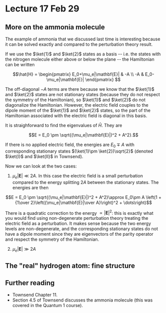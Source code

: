 # Lecture 17 Feb 29

## More on the ammonia molecule


The example of ammonia that we discussed last time is interesting because it can be solved exactly and compared to the perturbation theory result.

If we use the $\ket{1}$ and $\ket{2}$ states as a basis -- i.e. the states with the nitrogen molecule either above or below the plane -- the Hamiltonian can be written

$$\hat{H} = \begin{pmatrix}
E_0+\mu_e|\mathbf{E}| & -A \\
-A & E_0-\mu_e|\mathbf{E}| 
\end{pmatrix}
$$

The off-diagonal $-A$ terms are there because we know that the $\ket{1}$ and $\ket{2}$ states are not stationary states (because they do not respect the symmetry of the Hamiltonian), so $\ket{1}$ and $\ket{2}$ do not diagonalize the Hamiltonian. However, the electric field couples to the dipole moment of the $\ket{1}$ and $\ket{2}$ states, so the part of the Hamiltonian associated with the electric field is diagonal in this basis.

It is straighforward to find the eigenvalues of $\hat{H}$. They are

$$E = E_0 \pm \sqrt{(\mu_e|\mathbf{E}|)^2 + A^2}.$$

If there is no applied electric field, the energies are $E_0\mp A$ with corresponding stationary states $(\ket{1}\pm \ket{2})\sqrt{2}$ (denoted $\ket{I}$ and $\ket{II}$ in Townsend).

Now we can look at the two cases:

1. $\mu_e|\mathbf{E}|\ll 2A$. In this case the electric field is a small perturbation compared to the energy splitting $2A$ between the stationary states. The energies are then

$$E = E_0 \pm \sqrt{(\mu_e|\mathbf{E}|)^2 + A^2}\approx  E_0\pm A \left(1 + {1\over 2}\left({\mu_e|\mathbf{E}|\over A}\right)^2 + \dots\right)$$

There is a quadratic correction to the energy $\propto |\mathbf{E}|^2$: this is exactly what you would find using non-degenerate perturbation theory treating the electric field as a perturbation. It makes sense because the two energy levels are non-degenerate, and the corresponding stationary states do not have a dipole moment since they are eigenvectors of the parity operator and respect the symmetry of the Hamiltonian.


2. $\mu_e|\mathbf{E}|\gg 2A$



## The "real" hydrogen atom: fine structure




## Further reading

- Townsend Chapter 11.
- Section 4.5 of Townsend discusses the ammonia molecule (this was covered in the Quantum 1 course).
